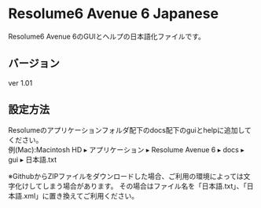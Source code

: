 # Resolume6 Avenue 6 Japanese

Resolume6 Avenue 6のGUIとヘルプの日本語化ファイルです。

## バージョン
ver 1.01

## 設定方法

Resolumeのアプリケーションフォルダ配下のdocs配下のguiとhelpに追加してください。  
例(Mac):Macintosh HD⁩ ▸ ⁨アプリケーション⁩ ▸ ⁨Resolume Avenue 6⁩ ▸ ⁨docs⁩ ▸ ⁨gui⁩ ▸ 日本語.txt  
  
※GithubからZIPファイルをダウンロードした場合、ご利用の環境によっては文字化けしてしまう場合があります。
その場合はファイル名を「日本語.txt」、「日本語.xml」に置き換えてご利用ください。
